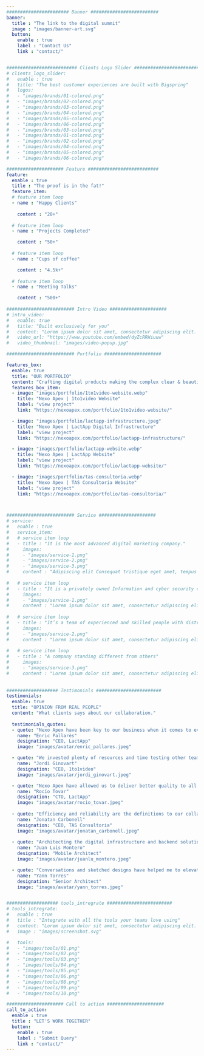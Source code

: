 ```yaml
---
####################### Banner #########################
banner:
  title : "The link to the digital summit"
  image : "images/banner-art.svg"
  button:
    enable : true
    label : "Contact Us"
    link : "contact/"


########################## Clients Logo Slider #########################
# clients_logo_slider:
#   enable : true
#   title: "The best customer experiences are built with Bigspring"
#   logos:
#   - "images/brands/01-colored.png"
#   - "images/brands/02-colored.png"
#   - "images/brands/03-colored.png"
#   - "images/brands/04-colored.png"
#   - "images/brands/05-colored.png"
#   - "images/brands/06-colored.png"
#   - "images/brands/03-colored.png"
#   - "images/brands/01-colored.png"
#   - "images/brands/02-colored.png"
#   - "images/brands/04-colored.png"
#   - "images/brands/05-colored.png"
#   - "images/brands/06-colored.png"

##################### Feature ##########################
feature:
  enable : true
  title : "The proof is in the fat!"
  feature_item:
  # feature item loop
  - name : "Happy Clients"
   
    content : "20+"
    
  # feature item loop
  - name : "Projects Completed"

    content : "50+"
    
  # feature item loop
  - name : "Cups of coffee"

    content : "4.5k+"
    
  # feature item loop
  - name : "Meeting Talks"

    content : "500+"
     
######################### Intro Video #####################
# intro_video:
#   enable: true
#   title: "Built exclusively for you"
#   content: "Lorem ipsum dolor sit amet, consectetur adipiscing elit. Morbi egestas Werat viverra id et aliquet. vulputate egestas sollicitudin."
#   video_url: "https://www.youtube.com/embed/dyZcRRWiuuw"
#   video_thumbnail: "images/video-popup.jpg"

######################### Portfolio #####################

features_box:
  enable: true
  title: "OUR PORTFOLIO"
  content: "Crafting digital products making the complex clear & beautiful."
  features_box_item:
  - image: "images/portfolio/1to1video-website.webp"
    title: "Nexo Apex | 1to1video Website"
    label: "view project"
    link: "https://nexoapex.com/portfolio/1to1video-website/"

  - image: "images/portfolio/lactapp-infrastructure.jpeg"
    title: "Nexo Apex | LactApp Digital Infrastructure"
    label: "view project"
    link: "https://nexoapex.com/portfolio/lactapp-infrastructure/"

  - image: "images/portfolio/lactapp-website.webp"
    title: "Nexo Apex | LactApp Website"
    label: "view project"
    link: "https://nexoapex.com/portfolio/lactapp-website/"

  - image: "images/portfolio/tas-consultoria.webp"
    title: "Nexo Apex | TAS Consultoria Website"
    label: "view project"
    link: "https://nexoapex.com/portfolio/tas-consultoria/"



######################### Service #####################
# service:
#   enable : true
#   service_item:
#   # service item loop
#   - title : "It is the most advanced digital marketing company."
#     images:
#     - "images/service-1.png"
#     - "images/service-2.png"
#     - "images/service-3.png"
#     content : "Adipiscing elit Consequat tristique eget amet, tempus eu at consecttur. Leo facilisi nunc viverra tellus. Ac laoreet sit vel consquat. consectetur adipiscing elit. Consequat tristique eget amet, tempus eu at consecttur. Leo facilisi nunc viverra tellus. Ac laoreet sit vel consquat."
      
#   # service item loop
#   - title : "It is a privately owned Information and cyber security company"
#     images:
#     - "images/service-1.png"
#     content : "Lorem ipsum dolor sit amet, consectetur adipiscing elit. Consequat tristique eget amet, tempus eu at consecttur. Leo facilisi nunc viverra tellus. Ac laoreet sit vel consquat. consectetur adipiscing elit. Consequat tristique eget amet, tempus eu at consecttur. Leo facilisi nunc viverra tellus. Ac laoreet sit vel consquat."
      
#   # service item loop
#   - title : "It’s a team of experienced and skilled people with distributions"
#     images:
#     - "images/service-2.png"
#     content : "Lorem ipsum dolor sit amet, consectetur adipiscing elit. Consequat tristique eget amet, tempus eu at consecttur. Leo facilisi nunc viverra tellus. Ac laoreet sit vel consquat. consectetur adipiscing elit. Consequat tristique eget amet, tempus eu at consecttur. Leo facilisi nunc viverra tellus. Ac laoreet sit vel consquat."
      
#   # service item loop
#   - title : "A company standing different from others"
#     images:
#     - "images/service-3.png"
#     content : "Lorem ipsum dolor sit amet, consectetur adipiscing elit. Consequat tristique eget amet, tempus eu at consecttur. Leo facilisi nunc viverra tellus. Ac laoreet sit vel consquat. consectetur adipiscing elit. Consequat tristique eget amet, tempus eu at consecttur. Leo facilisi nunc viverra tellus. Ac laoreet sit vel consquat."
       
       
################### Testimonials ########################
testimonials:
  enable: true
  title: "OPINION FROM REAL PEOPLE"
  content: "What clients says about our collaboration."
  
  testimonials_quotes:
  - quote: "Nexo Apex have been key to our business when it comes to evolve our digital strategy and become a first-tech and cloud-native company."
    name: "Enric Pallarès"
    designation: "CEO, LactApp"
    image: "images/avatar/enric_pallares.jpeg"

  - quote: "We invested plenty of resources and time testing other teams, freelancers, outsource companies and approaches. Nexo Apex have helped us tremendously."
    name: "Jordi Ginovart"
    designation: "CEO, 1to1video"
    image: "images/avatar/jordi_ginovart.jpeg"

  - quote: "Nexo Apex have allowed us to deliver better quality to all our clients. The agility with which we can now implement new features and workflows is a key."
    name: "Rocío Tovar"
    designation: "CTO, LactApp"
    image: "images/avatar/rocio_tovar.jpeg"
       
  - quote: "Efficiency and reliability are the definitions to our collaboration with Nexo Apex. Terrific and fruitful work the one they have driven."
    name: "Jonatan Carbonell"
    designation: "CEO, TAS Consultoria"
    image: "images/avatar/jonatan_carbonell.jpeg"
    
  - quote: "Architecting the digital infrastructure and backend solution for my apps has been key to the success of the businesses I am involved with. Fruitful collaboration."
    name: "Juan Luis Montero"
    designation: "Mobile Architect"
    image: "images/avatar/juanlu_montero.jpeg" 

  - quote: "Conversations and sketched designs have helped me to elevate my digital solutions as well as learn through the process. Looking forward to collaborate again."
    name: "Yann Torres"
    designation: "Senior Architect"
    image: "images/avatar/yann_torres.jpeg"


################### tools_intregrate ########################
# tools_intregrate:
#   enable : true
#   title : "Integrate with all the tools your teams love using"
#   content: "Lorem ipsum dolor sit amet, consectetur adipiscing elit. Morbi egestas Werat viverra id et aliquet. vulputate egestas sollicitudin."
#   image : "images/screenshot.svg"

#   tools:
#   - "images/tools/01.png"
#   - "images/tools/02.png"
#   - "images/tools/03.png"
#   - "images/tools/04.png"
#   - "images/tools/05.png"
#   - "images/tools/06.png"
#   - "images/tools/08.png"
#   - "images/tools/09.png"
#   - "images/tools/10.png"

##################### Call to action #####################
call_to_action:
  enable : true
  title : "LET'S WORK TOGETHER"
  button:
    enable : true
    label : "Submit Query"
    link : "contact/"
---
```

